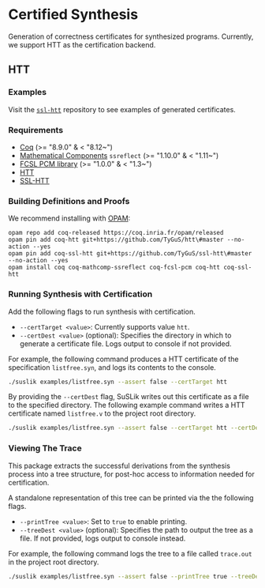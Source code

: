 # Certified Synthesis

Generation of correctness certificates for synthesized programs. Currently, we support HTT as the certification backend.

## HTT

### Examples

Visit the [`ssl-htt`](https://github.com/yasunariw/ssl-htt) repository to see examples of generated certificates.

### Requirements

- [Coq](https://coq.inria.fr/) (>= "8.9.0" & < "8.12~")
- [Mathematical Components](http://math-comp.github.io/math-comp/) `ssreflect` (>= "1.10.0" & < "1.11~")
- [FCSL PCM library](https://github.com/imdea-software/fcsl-pcm) (>= "1.0.0" & < "1.3~")
- [HTT](https://github.com/TyGuS/htt)
- [SSL-HTT](https://github.com/TyGuS/ssl-htt)

### Building Definitions and Proofs

We recommend installing with [OPAM](https://opam.ocaml.org/doc/Install.html):

```
opam repo add coq-released https://coq.inria.fr/opam/released
opam pin add coq-htt git+https://github.com/TyGuS/htt\#master --no-action --yes
opam pin add coq-ssl-htt git+https://github.com/TyGuS/ssl-htt\#master --no-action --yes
opam install coq coq-mathcomp-ssreflect coq-fcsl-pcm coq-htt coq-ssl-htt
```

### Running Synthesis with Certification

Add the following flags to run synthesis with certification.

- `--certTarget <value>`: Currently supports value `htt`.
- `--certDest <value>` (optional): Specifies the directory in which to generate a certificate file. Logs output to console if not provided.

For example, the following command produces a HTT certificate of the specification `listfree.syn`, and logs its contents to the console.

```bash
./suslik examples/listfree.syn --assert false --certTarget htt
```

By providing the `--certDest` flag, SuSLik writes out this certificate as a file to the specified directory. The following example command writes a HTT certificate named `listfree.v` to the project root directory.

```bash
./suslik examples/listfree.syn --assert false --certTarget htt --certDest .
```

### Viewing The Trace

This package extracts the successful derivations from the synthesis process into a tree structure, for post-hoc access to information needed for certification.

A standalone representation of this tree can be printed via the the following flags.

- `--printTree <value>`: Set to `true` to enable printing.
- `--treeDest <value>` (optional): Specifies the path to output the tree as a file. If not provided, logs output to console instead. 

For example, the following command logs the tree to a file called `trace.out` in the project root directory.

```bash
./suslik examples/listfree.syn --assert false --printTree true --treeDest trace.out
```
